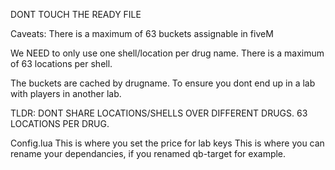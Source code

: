 DONT TOUCH THE READY FILE

Caveats:
There is a maximum of 63 buckets assignable in fiveM

We NEED to only use one shell/location per drug name.
There is a maximum of 63 locations per shell.

The buckets are cached by drugname. To ensure you dont end up in a lab with players in another lab.

TLDR: DONT SHARE LOCATIONS/SHELLS OVER DIFFERENT DRUGS. 63 LOCATIONS PER DRUG.

Config.lua
This is where you set the price for lab keys
This is where you can rename your dependancies, if you renamed qb-target for example.